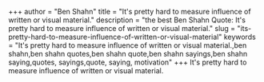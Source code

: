 +++
author = "Ben Shahn"
title = "It's pretty hard to measure influence of written or visual material."
description = "the best Ben Shahn Quote: It's pretty hard to measure influence of written or visual material."
slug = "its-pretty-hard-to-measure-influence-of-written-or-visual-material"
keywords = "It's pretty hard to measure influence of written or visual material.,ben shahn,ben shahn quotes,ben shahn quote,ben shahn sayings,ben shahn saying,quotes, sayings,quote, saying, motivation"
+++
It's pretty hard to measure influence of written or visual material.
